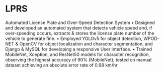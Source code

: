 # LPRS

Automated License Plate and Over-Speed Detection System
• Designed and developed an automated system that detects vehicle speed and, if over-speeding occurs, 
extracts & stores the license plate number of the vehicle to generate fine.
• Employed YOLOv5 for object detection, WPOD-NET & OpenCV for object localization and character 
segmentation, and Django & MySQL for developing a responsive User interface.
• Trained MobileNet, Xception, and ResNet50 models for character recognition, observing the highest 
accuracy of 90% (MobileNet); tested on manual dataset achieving an absolute error rate of 0.98 km/hr
